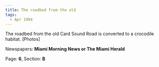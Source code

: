 ```yaml
---  
title: The roadbed from the old  
tags:  
  - Apr 1994  
---  
```

  
The roadbed from the old Card Sound Road is converted to a crocodile habitat. [Photos]  
  
Newspapers: **Miami Morning News or The Miami Herald**  
  
Page: **6**, Section: **B** 

